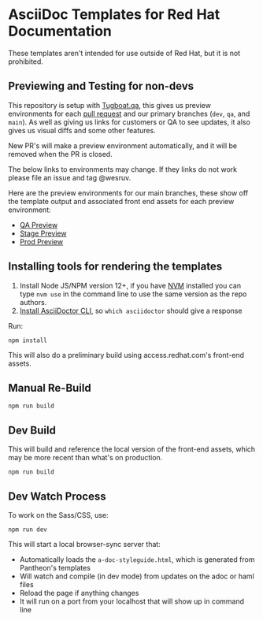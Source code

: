 # AsciiDoc Templates for Red Hat Documentation

These templates aren't intended for use outside of Red Hat, but it is not prohibited.

## Previewing and Testing for non-devs

This repository is setup with [Tugboat.qa](https://www.tugboat.qa/), this gives us preview environments for each [pull request](https://github.com/redhataccess/adoc-templates/pulls) and our primary branches (`dev`, `qa`, and `main`). As well as giving us links for customers or QA to see updates, it also gives us visual diffs and some other features.

New PR's will make a preview environment automatically, and it will be removed when the PR is closed.

The below links to environments may change. If they links do not work please file an issue and tag @wesruv.

Here are the preview environments for our main branches, these show off the template output and associated front end assets for each preview environment:
* [QA Preview](https://qa-bqvgyjdniclupoxgavhruw5dqdfjrrqf.tugboat.qa/)
* [Stage Preview](https://stage-1cc7xy6fh2crvomrwrrbemgtezvibhxf.tugboat.qa/)
* [Prod Preview](https://main-xllavqyavo7am6oskahp4xyzozyxal1b.tugboat.qa/)

## Installing tools for rendering the templates

1. Install Node JS/NPM version 12+, if you have [NVM](https://github.com/nvm-sh/nvm) installed you can type `nvm use` in the command line to use the same version as the repo authors.
2. [Install AsciiDoctor CLI](https://asciidoctor.org/docs/install-toolchain/), so `which asciidoctor` should give a response

Run:
```shell
npm install
```

This will also do a preliminary build using access.redhat.com's front-end assets.

## Manual Re-Build
```shell
npm run build
```

## Dev Build
This will build and reference the local version of the front-end assets, which may be more recent than what's on production.
```shell
npm run build
```

## Dev Watch Process
To work on the Sass/CSS, use:
```shell
npm run dev
```

This will start a local browser-sync server that:
* Automatically loads the `a-doc-styleguide.html`, which is generated from Pantheon's templates
* Will watch and compile (in dev mode) from updates on the adoc or haml files
* Reload the page if anything changes
* It will run on a port from your localhost that will show up in command line
